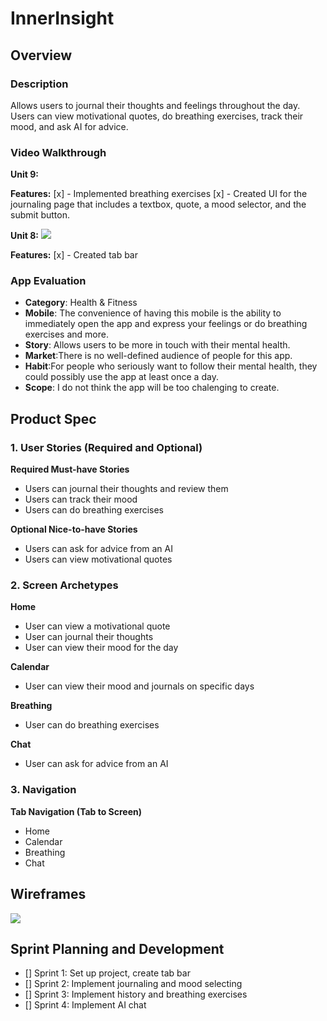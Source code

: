 InnerInsight
==

## Overview
### Description
Allows users to journal their thoughts and feelings throughout the day. Users can view motivational quotes, do breathing exercises, track their mood, and ask AI for advice.

### Video Walkthrough
**Unit 9:**
![]()

**Features:**
[x] - Implemented breathing exercises
[x] - Created UI for the journaling page that includes a textbox, quote, a mood selector, and the submit button.

**Unit 8:**
![](https://i.imgur.com/z9q9cUK.gif)

**Features:**
[x] - Created tab bar

### App Evaluation
- **Category**: Health & Fitness
- **Mobile**: The convenience of having this mobile is the ability to immediately open the app and express your feelings or do breathing exercises and more.
- **Story**: Allows users to be more in touch with their mental health.
- **Market**:There is no well-defined audience of people for this app.
- **Habit**:For people who seriously want to follow their mental health, they could possibly use the app at least once a day.
- **Scope**: I do not think the app will be too chalenging to create. 
## Product Spec
### 1. User Stories (Required and Optional)
**Required Must-have Stories**
- Users can journal their thoughts and review them
- Users can track their mood
- Users can do breathing exercises

**Optional Nice-to-have Stories**
- Users can ask for advice from an AI
- Users can view motivational quotes

### 2. Screen Archetypes
**Home**
- User can view a motivational quote
- User can journal their thoughts
- User can view their mood for the day

**Calendar**
- User can view their mood and journals on specific days

**Breathing**
- User can do breathing exercises

**Chat**
- User can ask for advice from an AI

### 3. Navigation
**Tab Navigation (Tab to Screen)**
- Home
- Calendar
- Breathing
- Chat

## Wireframes
![](https://i.imgur.com/XE2Wm5h.jpg)

## Sprint Planning and Development
- [] Sprint 1: Set up project, create tab bar
- [] Sprint 2: Implement journaling and mood selecting
- [] Sprint 3: Implement history and breathing exercises
- [] Sprint 4: Implement AI chat
